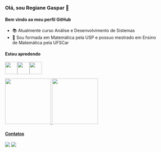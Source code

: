 ### Olá, sou Regiane Gaspar 👋
#### Bem vindo ao meu perfil GitHub

- 📚 Atualmente curso Análise e Desenvolvimento de Sistemas
- 💬 Sou formada em Matemática pela USP e possuo mestrado em Ensino de Matemática pela UFSCar

#### Estou apredendo
<img src="https://cdn.jsdelivr.net/gh/devicons/devicon/icons/html5/html5-plain.svg" width="40" height="40"/><img src="https://cdn.jsdelivr.net/gh/devicons/devicon/icons/css3/css3-original.svg" width="40" height="40"/><img src="https://cdn.jsdelivr.net/gh/devicons/devicon/icons/javascript/javascript-original.svg" width="40" height="40"/>

<div>
<a href="https://github.com/regianegaspar">
<img height="150em" src="https://github-readme-stats.vercel.app/api/top-langs/?username=regianegaspar&layout=compact&langs_count=7&theme=dracula"/> <img height="150em" src="https://github-readme-stats.vercel.app/api?username=regianegaspar&show_icons=true&theme=dracula&include_all_commits=true&count_private=true"/>
</div>

#### Contatos
<div>
<a href = "mailto:regiogaspar@gmail.com"><img src="https://img.shields.io/badge/Gmail-D14836?style=for-the-badge&logo=gmail&logoColor=white" target="_blank"></a> <a href="https://www.linkedin.com/in/regianegaspar" target="_blank"><img src="https://img.shields.io/badge/-LinkedIn-%230077B5?style=for-the-badge&logo=linkedin&logoColor=white" target="_blank"></a>   
</div>
